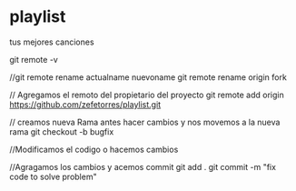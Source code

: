 # playlist
tus mejores canciones


git remote -v

//git remote rename actualname nuevoname
git remote rename origin fork

// Agregamos el remoto del propietario del proyecto
git remote add origin https://github.com/zefetorres/playlist.git

// creamos nueva Rama antes hacer cambios y nos movemos a la nueva rama
git checkout -b bugfix

//Modificamos el codigo o hacemos cambios

//Agragamos los cambios y acemos commit
git add .
git commit -m "fix code to solve problem"
